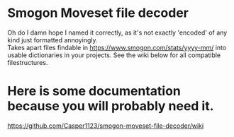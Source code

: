 # Smogon Moveset file decoder
Oh do I damn hope I named it correctly, as it's not exactly 'encoded' of any kind just formatted annoyingly.\
Takes apart files findable in https://www.smogon.com/stats/yyyy-mm/ into usable dictionaries in your projects.
See the wiki below for all compatible filestructures.

# Here is some documentation because you will probably need it.
https://github.com/Casper1123/smogon-moveset-file-decoder/wiki

